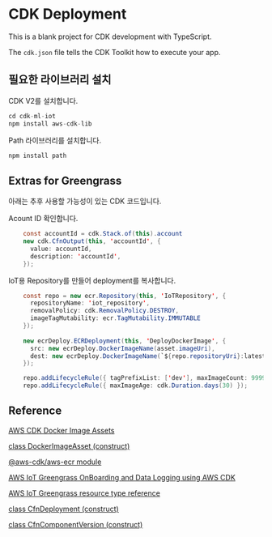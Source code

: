# CDK Deployment

This is a blank project for CDK development with TypeScript.

The `cdk.json` file tells the CDK Toolkit how to execute your app.

## 필요한 라이브러리 설치

CDK V2를 설치합니다.

```java
cd cdk-ml-iot
npm install aws-cdk-lib
```

Path 라이브러리를 설치합니다.

```java
npm install path
```


## Extras for Greengrass

아래는 추후 사용할 가능성이 있는 CDK 코드입니다.

Acount ID 확인합니다.

```java
    const accountId = cdk.Stack.of(this).account
    new cdk.CfnOutput(this, 'accountId', {
      value: accountId,
      description: 'accountId',
    });
```

IoT용 Repository를 만들어 deployment를 복사합니다. 

```java
    const repo = new ecr.Repository(this, 'IoTRepository', {
      repositoryName: 'iot_repository',
      removalPolicy: cdk.RemovalPolicy.DESTROY,
      imageTagMutability: ecr.TagMutability.IMMUTABLE
    });
    
    new ecrDeploy.ECRDeployment(this, 'DeployDockerImage', {
      src: new ecrDeploy.DockerImageName(asset.imageUri),
      dest: new ecrDeploy.DockerImageName(`${repo.repositoryUri}:latest`),
    }); 

    repo.addLifecycleRule({ tagPrefixList: ['dev'], maxImageCount: 9999 });
    repo.addLifecycleRule({ maxImageAge: cdk.Duration.days(30) });
```    

## Reference


[AWS CDK Docker Image Assets](https://docs.aws.amazon.com/cdk/api/v1/docs/aws-ecr-assets-readme.html)

[class DockerImageAsset (construct)](https://docs.aws.amazon.com/cdk/api/v1/docs/@aws-cdk_aws-ecr-assets.DockerImageAsset.html)

[@aws-cdk/aws-ecr module](https://docs.aws.amazon.com/cdk/api/v1/docs/aws-ecr-readme.html)

[AWS IoT Greengrass OnBoarding and Data Logging using AWS CDK](https://github.com/aws-samples/aws-iot-greengrass-v2-using-aws-cdk)

[AWS IoT Greengrass resource type reference](https://docs.aws.amazon.com/AWSCloudFormation/latest/UserGuide/AWS_Greengrass.html)

[class CfnDeployment (construct)](https://docs.aws.amazon.com/cdk/api/v1/docs/@aws-cdk_aws-greengrassv2.CfnDeployment.html)

[class CfnComponentVersion (construct)](https://docs.aws.amazon.com/cdk/api/v1/docs/@aws-cdk_aws-greengrassv2.CfnComponentVersion.html)
